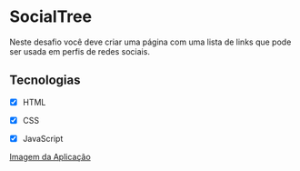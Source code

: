 # SocialTree

Neste desafio você deve criar uma página com uma lista de links que pode ser usada em perfis de redes sociais.

## Tecnologias

- [x] HTML
- [x] CSS
- [x] JavaScript


[Imagem da Aplicação](https://github.com/ThomasDixini/SocialTree/assets/App.png)

